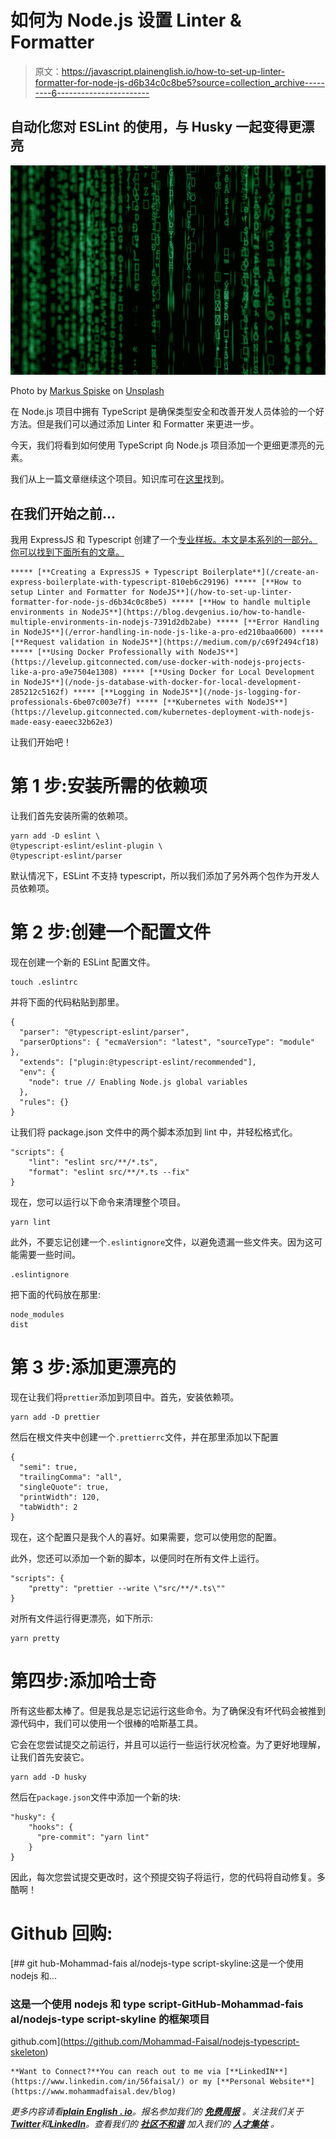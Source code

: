 # 如何为 Node.js 设置 Linter & Formatter

> 原文：<https://javascript.plainenglish.io/how-to-set-up-linter-formatter-for-node-js-d6b34c0c8be5?source=collection_archive---------6----------------------->

## 自动化您对 ESLint 的使用，与 Husky 一起变得更漂亮

![](img/f19e3823d8d934d82e0773690e2b7474.png)

Photo by [Markus Spiske](https://unsplash.com/@markusspiske?utm_source=unsplash&utm_medium=referral&utm_content=creditCopyText) on [Unsplash](https://unsplash.com/s/photos/green-technology?utm_source=unsplash&utm_medium=referral&utm_content=creditCopyText)

在 Node.js 项目中拥有 TypeScript 是确保类型安全和改善开发人员体验的一个好方法。但是我们可以通过添加 Linter 和 Formatter 来更进一步。

今天，我们将看到如何使用 TypeScript 向 Node.js 项目添加一个更细更漂亮的元素。

我们从上一篇文章继续这个项目。知识库可在[这里](https://github.com/Mohammad-Faisal/nodejs-typescript-skeleton)找到。

## 在我们开始之前…

我用 ExpressJS 和 Typescript 创建了一个[专业样板。本文是本系列的一部分。你可以找到下面所有的文章。](https://github.com/Mohammad-Faisal/professional-express-sequelize-docker-boilerplate)

```
***** [**Creating a ExpressJS + Typescript Boilerplate**](/create-an-express-boilerplate-with-typescript-810eb6c29196) ***** [**How to setup Linter and Formatter for NodeJS**](/how-to-set-up-linter-formatter-for-node-js-d6b34c0c8be5) ***** [**How to handle multiple environments in NodeJS**](https://blog.devgenius.io/how-to-handle-multiple-environments-in-nodejs-7391d2db2abe) ***** [**Error Handling in NodeJS**](/error-handling-in-node-js-like-a-pro-ed210baa0600) ***** [**Request validation in NodeJS**](https://medium.com/p/c69f2494cf18) ***** [**Using Docker Professionally with NodeJS**](https://levelup.gitconnected.com/use-docker-with-nodejs-projects-like-a-pro-a9e7504e1308) ***** [**Using Docker for Local Development in NodeJS**](/node-js-database-with-docker-for-local-development-285212c5162f) ***** [**Logging in NodeJS**](/node-js-logging-for-professionals-6be07c003e7f) ***** [**Kubernetes with NodeJS**](https://levelup.gitconnected.com/kubernetes-deployment-with-nodejs-made-easy-eaeec32b62e3)
```

让我们开始吧！

# 第 1 步:安装所需的依赖项

让我们首先安装所需的依赖项。

```
yarn add -D eslint \
@typescript-eslint/eslint-plugin \
@typescript-eslint/parser
```

默认情况下，ESLint 不支持 typescript，所以我们添加了另外两个包作为开发人员依赖项。

# 第 2 步:创建一个配置文件

现在创建一个新的 ESLint 配置文件。

```
touch .eslintrc
```

并将下面的代码粘贴到那里。

```
{
  "parser": "@typescript-eslint/parser",
  "parserOptions": { "ecmaVersion": "latest", "sourceType": "module" },
  "extends": ["plugin:@typescript-eslint/recommended"],
  "env": {
    "node": true // Enabling Node.js global variables
  },
  "rules": {}
}
```

让我们将 package.json 文件中的两个脚本添加到 lint 中，并轻松格式化。

```
"scripts": {
    "lint": "eslint src/**/*.ts",
    "format": "eslint src/**/*.ts --fix"
}
```

现在，您可以运行以下命令来清理整个项目。

```
yarn lint
```

此外，不要忘记创建一个`.eslintignore`文件，以避免遗漏一些文件夹。因为这可能需要一些时间。

```
.eslintignore
```

把下面的代码放在那里:

```
node_modules
dist
```

# 第 3 步:添加更漂亮的

现在让我们将`prettier`添加到项目中。首先，安装依赖项。

```
yarn add -D prettier
```

然后在根文件夹中创建一个`.prettierrc`文件，并在那里添加以下配置

```
{
  "semi": true,
  "trailingComma": "all",
  "singleQuote": true,
  "printWidth": 120,
  "tabWidth": 2
}
```

现在，这个配置只是我个人的喜好。如果需要，您可以使用您的配置。

此外，您还可以添加一个新的脚本，以便同时在所有文件上运行。

```
"scripts": {
    "pretty": "prettier --write \"src/**/*.ts\""
}
```

对所有文件运行得更漂亮，如下所示:

```
yarn pretty
```

# 第四步:添加哈士奇

所有这些都太棒了。但是我总是忘记运行这些命令。为了确保没有坏代码会被推到源代码中，我们可以使用一个很棒的哈斯基工具。

它会在您尝试提交之前运行，并且可以运行一些运行状况检查。为了更好地理解，让我们首先安装它。

```
yarn add -D husky
```

然后在`package.json`文件中添加一个新的块:

```
"husky": {
    "hooks": {
      "pre-commit": "yarn lint"
    }
}
```

因此，每次您尝试提交更改时，这个预提交钩子将运行，您的代码将自动修复。多酷啊！

# Github 回购:

[](https://github.com/Mohammad-Faisal/nodejs-typescript-skeleton) [## git hub-Mohammad-fais al/nodejs-type script-skyline:这是一个使用 nodejs 和…

### 这是一个使用 nodejs 和 type script-GitHub-Mohammad-fais al/nodejs-type script-skyline 的框架项目

github.com](https://github.com/Mohammad-Faisal/nodejs-typescript-skeleton) 

```
**Want to Connect?**You can reach out to me via [**LinkedIN**](https://www.linkedin.com/in/56faisal/) or my [**Personal Website**](https://www.mohammadfaisal.dev/blog)
```

*更多内容请看*[***plain English . io***](https://plainenglish.io/)*。报名参加我们的* [***免费周报***](http://newsletter.plainenglish.io/) *。关注我们关于*[***Twitter***](https://twitter.com/inPlainEngHQ)*和*[***LinkedIn***](https://www.linkedin.com/company/inplainenglish/)*。查看我们的* [***社区不和谐***](https://discord.gg/GtDtUAvyhW) *加入我们的* [***人才集体***](https://inplainenglish.pallet.com/talent/welcome) *。*